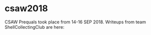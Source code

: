 # csaw2018

CSAW Prequals took place from 14-16 SEP 2018. Writeups from team ShellCollectingClub are here:
